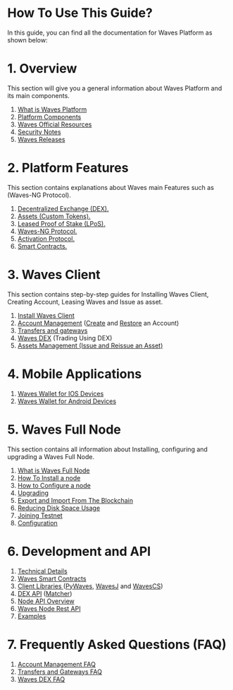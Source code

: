 # How To Use This Guide?

In this guide, you can find all the documentation for Waves Platform as shown below:

# 1. Overview

This section will give you a general information about Waves Platform and its main components.

1. [What is Waves Platform]()
2. [Platform Components](/overview/platform-components.md)
3. [Waves Official Resources](/overview/waves-official-resources.md)
4. [Security Notes](/overview/security-notes.md)
5. [Waves Releases](/overview/waves-releases.md)

# 2. Platform Features

This section contains explanations about Waves main Features such as \(Waves-NG Protocol\).

1. [Decentralized Exchange \(DEX\).](/platform-features/decentralized-cryptocurrency-exchange-dex.md)
2. [Assets \(Custom Tokens\).](/platform-features/assets-custom-tokens.md)
3. [Leased Proof of Stake \(LPoS\).](/platform-features/leased-proof-of-stake-lpos.md)
4. [Waves-NG Protocol.](/platform-features/waves-ng-protocol.md)
5. [Activation Protocol.](/platform-features/activation-protocol.md)
6. [Smart Contracts.](/platform-features/smart-contracts.md)

# 3. Waves Client

This section contains step-by-step guides for Installing Waves Client, Creating Account, Leasing Waves and Issue as asset.

1. [Install Waves Client](/waves-client/install-waves-client.md)
2. [Account Management](/waves-client/account-management.md) \([Create](/waves-client/account-management/creating-an-account.md) and [Restore](/waves-client/account-management/restore-an-account.md) an Account\)
3. [Transfers and gateways](/waves-client/wallet-management.md)
4. [Waves DEX](/waves-client/waves-dex.md) \(Trading Using DEX\)
5. [Assets Management \(Issue and Reissue an Asset\)](/waves-client/assets-management.md)

# 4. Mobile Applications

1. [Waves Wallet for IOS Devices](/mobile-apps/iOS.md)
2. [Waves Wallet for Android Devices](//mobile-apps/android.md)

# 5. Waves Full Node

This section contains all information about Installing, configuring and upgrading a Waves Full Node.

1. [What is Waves Full Node](/waves-full-node/what-is-a-full-node.md)
2. [How To Install a node](/waves-full-node/how-to-install-a-node/how-to-install-a-node.md)
3. [How to Configure a node](/waves-full-node/how-to-configure-a-node.md)
4. [Upgrading](/waves-full-node/upgrading.md)
5. [Export and Import From The Blockchain](/waves-full-node/export-and-import-from-the-blockchain.md)
6. [Reducing Disk Space Usage](/waves-full-node/reducing-disk-space-usage.md)
7. [Joining Testnet](/waves-full-node/joining-testnet.md)
8. [Configuration](/waves-full-node/configuration.md)

# 6. Development and API

1. [Technical Details](/technical-details/technical-details.md)
2. [Waves Smart Contracts](/technical-details/waves-contracts-language-description.md)
3. [Client Libraries ](/development-and-api/client-libraries.md)\([PyWaves](/development-and-api/client-libraries/pywaves.md), [WavesJ](/development-and-api/client-libraries/wavesj.md) and [WavesCS](/development-and-api/client-libraries/wavescs.md)\)
4. [DEX API](/development-and-api/dex-api.md) \([Matcher](/development-and-api/dex-api/matcher.md)\)
5. [Node API Overview](https://legacy.gitbook.com/book/waves-platform/wavesdocs/edit#)
6. [Waves Node Rest API](/development-and-api/waves-node-rest-api.md)
7. [Examples](/development-and-api/examples.md)

# 7. Frequently Asked Questions \(FAQ\)

1. [Account Management FAQ](/frequently-asked-questions-faq/account-management-faq.md)
2. [Transfers and Gateways FAQ](/frequently-asked-questions-faq/transfers-and-gateways-faq.md)
3. [Waves DEX FAQ](/frequently-asked-questions-faq/waves-dex-faq.md)



